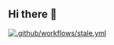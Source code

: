 ## Hi there 👋

[![.github/workflows/stale.yml](https://github.com/THEWWWTHING-MANAGEMENT/.github/actions/workflows/stale.yml/badge.svg)](https://github.com/THEWWWTHING-MANAGEMENT/.github/actions/workflows/stale.yml)

<!--

**Here are some ideas to get you started:**

🙋‍♀️ A short introduction - what is your organization all about?
🌈 Contribution guidelines - how can the community get involved?
👩‍💻 Useful resources - where can the community find your docs? Is there anything else the community should know?
🍿 Fun facts - what does your team eat for breakfast?
🧙 Remember, you can do mighty things with the power of [Markdown](https://docs.github.com/github/writing-on-github/getting-started-with-writing-and-formatting-on-github/basic-writing-and-formatting-syntax)
-->
